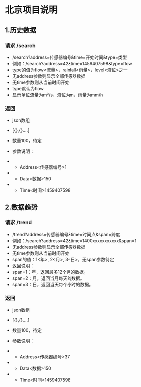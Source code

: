 

# 北京项目说明

## 1.历史数据
### 请求 /search
- /search?address=传感器编号&time=开始时间&type=类型
- 例如：/search?address=42&time=1459407598&type=flow
- type的值为flow<流量>，rainfall<雨量>，level<液位>之一
- 无address参数则显示全部传感器数据
- 无time参数则从当前时间开始  
- type默认为flow  
- 显示单位流量为m³/s，液位为m，雨量为mm/h

### 返回
- json数组
- [{},{}....]
- 数量100，待定
- 参数说明：
- - Address<传感器编号>1

- - Data<数据>150

- - Time<时间>1459407598

## 2.数据趋势
### 请求 /trend
- /trend?address=传感器编号&time=时间点&span=跨度
- 例如：/search?address=42&time=1400xxxxxxxxxxx&span=1
- 无address参数则显示全部传感器数据  
- 无time参数则从当前时间开始  
- span的值：1<年>, 2<月>, 3<日>，无span参数待定
- 返回说明：
- span=1：年，返回最多12个月的数据。
- span=2：月，返回当月每天的数据。
- span=3：日，返回当天每个小时的数据。


### 返回
- json数组
- [{},{}....]
- 数量100，待定
- 参数说明：
- - Address<传感器编号>37

- - Data<数据>150

- - Time<时间>1459407598
